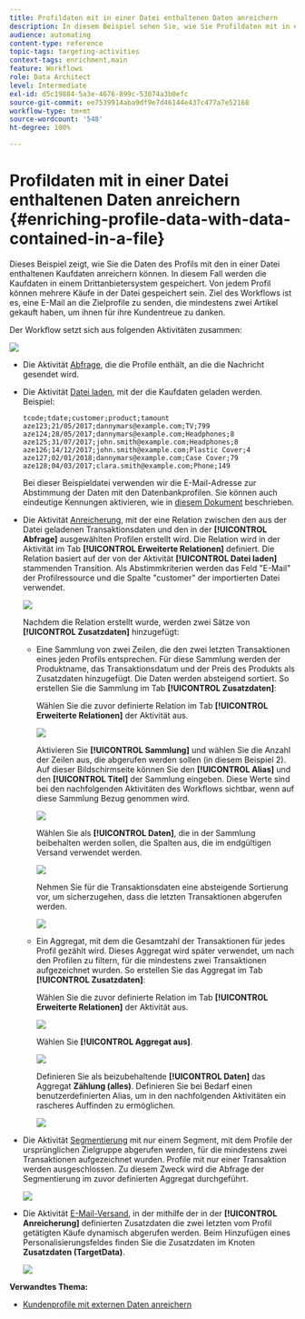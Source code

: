 ```yaml
---
title: Profildaten mit in einer Datei enthaltenen Daten anreichern
description: In diesem Beispiel sehen Sie, wie Sie Profildaten mit in einer Datei enthaltenen Kaufdaten anreichern können.
audience: automating
content-type: reference
topic-tags: targeting-activities
context-tags: enrichment,main
feature: Workflows
role: Data Architect
level: Intermediate
exl-id: d5c19884-5a3e-4676-899c-53074a3b0efc
source-git-commit: ee7539914aba9df9e7d46144e437c477a7e52168
workflow-type: tm+mt
source-wordcount: '548'
ht-degree: 100%

---
```


# Profildaten mit in einer Datei enthaltenen Daten anreichern {#enriching-profile-data-with-data-contained-in-a-file}

Dieses Beispiel zeigt, wie Sie die Daten des Profils mit den in einer Datei enthaltenen Kaufdaten anreichern können. In diesem Fall werden die Kaufdaten in einem Drittanbietersystem gespeichert. Von jedem Profil können mehrere Käufe in der Datei gespeichert sein. Ziel des Workflows ist es, eine E-Mail an die Zielprofile zu senden, die mindestens zwei Artikel gekauft haben, um ihnen für ihre Kundentreue zu danken.

Der Workflow setzt sich aus folgenden Aktivitäten zusammen:

![](assets/enrichment_example_workflow.png)

* Die Aktivität [Abfrage](../../automating/using/query.md), die die Profile enthält, an die die Nachricht gesendet wird.
* Die Aktivität [Datei laden](../../automating/using/load-file.md), mit der die Kaufdaten geladen werden. Beispiel:

  ```
  tcode;tdate;customer;product;tamount
  aze123;21/05/2017;dannymars@example.com;TV;799
  aze124;28/05/2017;dannymars@example.com;Headphones;8
  aze125;31/07/2017;john.smith@example.com;Headphones;8
  aze126;14/12/2017;john.smith@example.com;Plastic Cover;4
  aze127;02/01/2018;dannymars@example.com;Case Cover;79
  aze128;04/03/2017;clara.smith@example.com;Phone;149
  ```

  Bei dieser Beispieldatei verwenden wir die E-Mail-Adresse zur Abstimmung der Daten mit den Datenbankprofilen. Sie können auch eindeutige Kennungen aktivieren, wie in [diesem Dokument](../../developing/using/configuring-the-resource-s-data-structure.md#generating-a-unique-id-for-profiles-and-custom-resources) beschrieben.

* Die Aktivität [Anreicherung](../../automating/using/enrichment.md), mit der eine Relation zwischen den aus der Datei geladenen Transaktionsdaten und den in der **[!UICONTROL Abfrage]** ausgewählten Profilen erstellt wird. Die Relation wird in der Aktivität im Tab **[!UICONTROL Erweiterte Relationen]** definiert. Die Relation basiert auf der von der Aktivität **[!UICONTROL Datei laden]** stammenden Transition. Als Abstimmkriterien werden das Feld &quot;E-Mail&quot; der Profilressource und die Spalte &quot;customer&quot; der importierten Datei verwendet.

  ![](assets/enrichment_example_workflow2.png)

  Nachdem die Relation erstellt wurde, werden zwei Sätze von **[!UICONTROL Zusatzdaten]** hinzugefügt:

   * Eine Sammlung von zwei Zeilen, die den zwei letzten Transaktionen eines jeden Profils entsprechen. Für diese Sammlung werden der Produktname, das Transaktionsdatum und der Preis des Produkts als Zusatzdaten hinzugefügt. Die Daten werden absteigend sortiert. So erstellen Sie die Sammlung im Tab **[!UICONTROL Zusatzdaten]**:

     Wählen Sie die zuvor definierte Relation im Tab **[!UICONTROL Erweiterte Relationen]** der Aktivität aus.

     ![](assets/enrichment_example_workflow3.png)

     Aktivieren Sie **[!UICONTROL Sammlung]** und wählen Sie die Anzahl der Zeilen aus, die abgerufen werden sollen (in diesem Beispiel 2). Auf dieser Bildschirmseite können Sie den **[!UICONTROL Alias]** und den **[!UICONTROL Titel]** der Sammlung eingeben. Diese Werte sind bei den nachfolgenden Aktivitäten des Workflows sichtbar, wenn auf diese Sammlung Bezug genommen wird.

     ![](assets/enrichment_example_workflow4.png)

     Wählen Sie als **[!UICONTROL Daten]**, die in der Sammlung beibehalten werden sollen, die Spalten aus, die im endgültigen Versand verwendet werden.

     ![](assets/enrichment_example_workflow6.png)

     Nehmen Sie für die Transaktionsdaten eine absteigende Sortierung vor, um sicherzugehen, dass die letzten Transaktionen abgerufen werden.

     ![](assets/enrichment_example_workflow7.png)

   * Ein Aggregat, mit dem die Gesamtzahl der Transaktionen für jedes Profil gezählt wird. Dieses Aggregat wird später verwendet, um nach den Profilen zu filtern, für die mindestens zwei Transaktionen aufgezeichnet wurden. So erstellen Sie das Aggregat im Tab **[!UICONTROL Zusatzdaten]**:

     Wählen Sie die zuvor definierte Relation im Tab **[!UICONTROL Erweiterte Relationen]** der Aktivität aus.

     ![](assets/enrichment_example_workflow3.png)

     Wählen Sie **[!UICONTROL Aggregat aus]**.

     ![](assets/enrichment_example_workflow8.png)

     Definieren Sie als beizubehaltende **[!UICONTROL Daten]** das Aggregat **Zählung (alles)**. Definieren Sie bei Bedarf einen benutzerdefinierten Alias, um in den nachfolgenden Aktivitäten ein rascheres Auffinden zu ermöglichen.

     ![](assets/enrichment_example_workflow9.png)

* Die Aktivität [Segmentierung](../../automating/using/segmentation.md) mit nur einem Segment, mit dem Profile der ursprünglichen Zielgruppe abgerufen werden, für die mindestens zwei Transaktionen aufgezeichnet wurden. Profile mit nur einer Transaktion werden ausgeschlossen. Zu diesem Zweck wird die Abfrage der Segmentierung im zuvor definierten Aggregat durchgeführt.

  ![](assets/enrichment_example_workflow5.png)

* Die Aktivität [E-Mail-Versand](../../automating/using/email-delivery.md), in der mithilfe der in der **[!UICONTROL Anreicherung]** definierten Zusatzdaten die zwei letzten vom Profil getätigten Käufe dynamisch abgerufen werden. Beim Hinzufügen eines Personalisierungsfeldes finden Sie die Zusatzdaten im Knoten **Zusatzdaten (TargetData)**.

  ![](assets/enrichment_example_workflow10.png)

**Verwandtes Thema:**

* [Kundenprofile mit externen Daten anreichern](https://helpx.adobe.com/de/campaign/kb/simplify-campaign-management.html#Managedatatofuelengagingexperiences)
